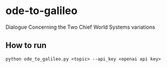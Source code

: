 # ode-to-galileo
Dialogue Concerning the Two Chief World Systems variations

## How to run

	python ode_to_galileo.py <topic> --api_key <openai api key>